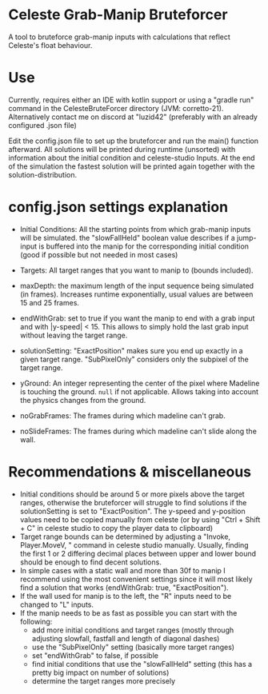 # Celeste Grab-Manip Bruteforcer

A tool to bruteforce grab-manip inputs with calculations that reflect Celeste's float behaviour.

# Use

Currently, requires either an IDE with kotlin support or using a "gradle run" command in the CelesteBruteForcer directory (JVM: corretto-21).
Alternatively contact me on discord at "luzid42" (preferably with an already configured .json file)

Edit the config.json file to set up the bruteforcer and run the main() function afterward.
All solutions will be printed during runtime (unsorted) with information about the initial condition and celeste-studio Inputs.
At the end of the simulation the fastest solution will be printed again together with the solution-distribution.

# config.json settings explanation

- Initial Conditions:
All the starting points from which grab-manip inputs will be simulated.
the "slowFallHeld" boolean value describes if a jump-input is buffered into the manip 
for the corresponding initial condition (good if possible but not needed in most cases)

- Targets:
All target ranges that you want to manip to (bounds included).

- maxDepth:
the maximum length of the input sequence being simulated (in frames).
Increases runtime exponentially, usual values are between 15 and 25 frames.

- endWithGrab:
set to true if you want the manip to end with a grab input and with |y-speed| < 15.
This allows to simply hold the last grab input without leaving the target range.

- solutionSetting:
"ExactPosition" makes sure you end up exactly in a given target range.
"SubPixelOnly" considers only the subpixel of the target range.

- yGround:
An integer representing the center of the pixel where Madeline is touching the ground. `null` if not applicable.
Allows taking into account the physics changes from the ground.

- noGrabFrames:
The frames during which madeline can't grab.

- noSlideFrames:
The frames during which madeline can't slide along the wall.

  
# Recommendations & miscellaneous
- Initial conditions should be around 5 or more pixels above the target ranges, otherwise
the bruteforcer will struggle to find solutions if the solutionSetting is set to "ExactPosition". The y-speed and y-position values
need to be copied manually from celeste (or by using "Ctrl + Shift + C" in celeste studio to copy the player data to clipboard)
- Target range bounds can be determined by adjusting a "Invoke, Player.MoveV, " command in celeste studio manually.
Usually, finding the first 1 or 2 differing decimal places between upper and lower bound should be enough to find decent solutions.
- In simple cases with a static wall and more than 30f to manip I recommend using the most convenient settings
since it will most likely find a solution that works (endWithGrab: true, "ExactPosition").
- If the wall used for manip is to the left, the "R" inputs need to be changed to "L" inputs.
- If the manip needs to be as fast as possible you can start with the following:
  - add more initial conditions and target ranges (mostly through adjusting slowfall, fastfall and length of diagonal dashes)
  - use the "SubPixelOnly" setting (basically more target ranges)
  - set "endWithGrab" to false, if possible
  - find initial conditions that use the "slowFallHeld" setting (this has a pretty big impact on number of solutions)
  - determine the target ranges more precisely
